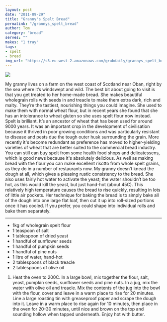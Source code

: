 ```yaml
---
layout: post
date: "2011-09-29"
title: "Granny's Spelt Bread"
permalink: "/grannys_spelt_bread"
author: Tom
category: "bread"
serves: ""
makes: "1 tray"
tags:
- spelt
- bread
img_url: "https://s3.eu-west-2.amazonaws.com/grubdaily/grannys_spelt_bread.jpg"
---
```

<img src="https://s3.eu-west-2.amazonaws.com/grubdaily/grannys_spelt_bread.jpg" />

My granny lives on a farm on the west coast of Scotland near Oban, right by the sea where it’s windswept and wild. The best bit about going to visit is that you get treated to her home-made bread. She makes beautiful wholegrain rolls with seeds in and treacle to make them extra dark, rich and malty. They’re the tastiest, nourishing things you could imagine. She used to make them with normal wheat flour, but in recent years she found that she has an intolerance to wheat gluten so she uses spelt flour now instead. Spelt is brilliant. It’s an ancestor of wheat that has been used for around 9000 years. It was an important crop in the development of civilisation because it thrived in poor growing conditions and was particularly resistant to disease and pests due the tough outer husk surrounding the grain. More recently it's become redundant as preference has moved to higher-yielding varieties of wheat that are better suited to the commercial bread industry. You can still can buy spelt from some health food shops and delicatessens, which is good news because it's absolutely delicious. As well as making bread with the flour you can make excellent risotto from whole spelt grains, as they do in a number of restaurants now. My granny doesn’t knead the dough at all, which gives a pleasing rustic consistency to the bread. She also uses fairly hot water to activate the yeast; the water shouldn’t be too hot, as this would kill the yeast, but just hand-hot (about 45C). This relatively high temperature causes the bread to rise quickly, resulting in lots of little air pockets. Her technique for baking the bread is to simply bake all of the dough into one large flat loaf, then cut it up into roll-sized portions once it has cooled. If you prefer, you could shape into individual rolls and bake them separately.

---
* 1kg of wholegrain spelt flour
* 1 teaspoon of salt
* 1 tablespoon of dried yeast
* 1 handful of sunflower seeds
* 1 handful of pumpkin seeds
* 1 handful of pine nuts
* 1 litre of water, hand-hot
* 2 tablespoons of black treacle
* 2 tablespoons of olive oil

1. Heat the oven to 200C. In a large bowl, mix together the flour, salt, yeast, pumpkin seeds, sunflower seeds and pine nuts. In a jug, mix the water with olive oil and treacle. Mix the contents of the jug into the bowl with the flour, cover and leave in a warm place to rise for 20 minutes. Line a large roasting tin with greaseproof paper and scrape the dough into it. Leave in a warm place to rise again for 10 minutes, then place in the oven for 20-30 minutes, until nice and brown on the top and sounding hollow when tapped underneath. Enjoy hot with butter.


